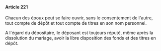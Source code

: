#### Article 221

Chacun des époux peut se faire ouvrir, sans le consentement de l'autre, tout compte de dépôt et tout compte de titres en son nom personnel.

A l'égard du dépositaire, le déposant est toujours réputé, même après la dissolution du mariage, avoir la libre disposition des fonds et des titres en dépôt.


